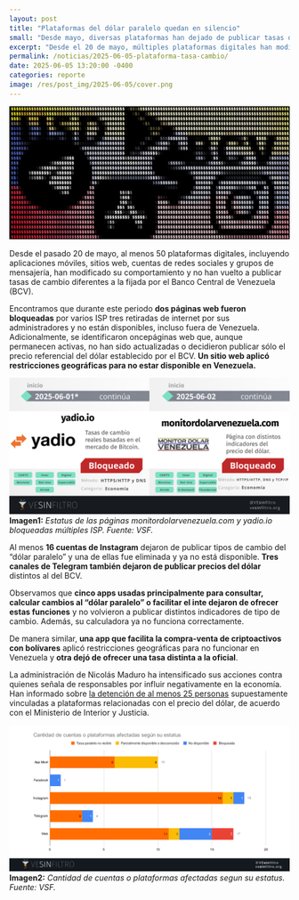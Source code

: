 ```yaml
---
layout: post
title: "Plataformas del dólar paralelo quedan en silencio"
small: "Desde mayo, diversas plataformas han dejado de publicar tasas de cambio alternativas, con bloqueos y restricciones aplicadas por autoridades venezolanas."
excerpt: "Desde el 20 de mayo, múltiples plataformas digitales han modificado su comportamiento y han dejado de publicar tasas de cambio distintas a las establecidas por el Banco Central de Venezuela (BCV). Durante este periodo, se han bloqueado páginas web, eliminado cuentas en redes sociales y restringido aplicaciones financieras."
permalink: /noticias/2025-06-05-plataforma-tasa-cambio/
date: 2025-06-05 13:20:00 -0400
categories: reporte
image: /res/post_img/2025-06-05/cover.png
---
```

<p class="cover"><img class="" src="/res/post_img/2025-06-05/cover.png"></p>
Desde el pasado 20 de mayo, al menos 50 plataformas digitales, incluyendo aplicaciones móviles, sitios web, cuentas de redes sociales y grupos de mensajería, han modificado su comportamiento y no han vuelto a publicar tasas de cambio diferentes a la fijada por el Banco Central de Venezuela (BCV).

Encontramos que durante este periodo **dos páginas web fueron bloqueadas** por varios ISP tres retiradas de internet por sus administradores y no están disponibles, incluso fuera de Venezuela. Adicionalmente, se identificaron oncepáginas web que, aunque permanecen activas, no han sido actualizadas o decidieron publicar sólo el precio referencial del dólar establecido por el BCV. **Un sitio web aplicó restricciones geográficas para no estar disponible en Venezuela.**

![Estatus de las páginas monitordolarvenezuela.com y yadio.io bloqueadas múltiples ISP. Fuente: VSF.](/res/post_img/2025-06-05/img1.png)
**Imagen1:** *Estatus de las páginas monitordolarvenezuela.com y yadio.io bloqueadas múltiples ISP. Fuente: VSF.*

Al menos **16 cuentas de Instagram** dejaron de publicar tipos de cambio del “dólar paralelo” y una de ellas fue eliminada y ya no está disponible. **Tres canales de Telegram también dejaron de publicar precios del dólar** distintos al del BCV.

Observamos que **cinco apps usadas principalmente para consultar, calcular cambios al “dólar paralelo” o facilitar el inte dejaron de ofrecer estas funciones** y no volvieron a publicar distintos indicadores de tipo de cambio. Además, su calculadora ya no funciona correctamente. 

De manera similar, **una app que facilita la compra-venta de criptoactivos con bolívares** aplicó restricciones geográficas para no funcionar en Venezuela y **otra dejó de ofrecer una tasa distinta a la oficial**.

La administración de Nicolás Maduro ha intensificado sus acciones contra quienes señala de responsables por influir negativamente en la economía. Han informado sobre [la detención de al menos 25 personas](https://efectococuyo.com/economia/suman-25-las-personas-detenidas-por-la-promocion-del-dolar-paralelo/) supuestamente vinculadas a plataformas relacionadas con el precio del dólar, de acuerdo con el Ministerio de Interior y Justicia.

![Cantidad de cuentas o plataformas afectadas segun su estatus. Fuente: VSF.](/res/post_img/2025-06-05/img2.png)
**Imagen2:** *Cantidad de cuentas o plataformas afectadas segun su estatus. Fuente: VSF.*
